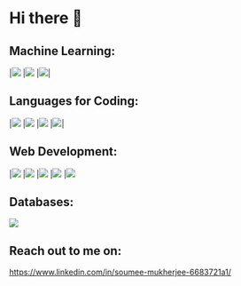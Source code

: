 # Hi there 👋

## Machine Learning:
|<img src="https://camo.githubusercontent.com/4058e4719e56be216f2464f47def2f62540a0775acfde94a782f4e1aa9607db7/68747470733a2f2f696d672e736869656c64732e696f2f62616467652f54656e736f72466c6f772532302d2532334646364630302e7376673f267374796c653d666f722d7468652d6261646765266c6f676f3d54656e736f72466c6f77266c6f676f436f6c6f723d7768697465" />
|<img  src="https://camo.githubusercontent.com/c7b7cc7ee69f29e63d868190f2c26df123e4a5cdd2b87c7da409397bfd64020c/68747470733a2f2f696d672e736869656c64732e696f2f62616467652f70616e6461732532302d2532333135303435382e7376673f267374796c653d666f722d7468652d6261646765266c6f676f3d70616e646173266c6f676f436f6c6f723d7768697465" />
|<img src= "https://camo.githubusercontent.com/98fb748d78c124f0aad277f2f162b0cb4fdb1c3b8f69293bb363ebf44ad557cf/68747470733a2f2f696d672e736869656c64732e696f2f62616467652f6e756d70792532302d2532333031333234332e7376673f267374796c653d666f722d7468652d6261646765266c6f676f3d6e756d7079266c6f676f436f6c6f723d7768697465" />|
##  Languages for Coding:
|<img src="https://img.shields.io/badge/Python-3776AB?style=for-the-badge&logo=python&logoColor=white" />
|<img src="https://img.shields.io/badge/C-00599C?style=for-the-badge&logo=c&logoColor=white" />
|<img src="https://img.shields.io/badge/C%2B%2B-00599C?style=for-the-badge&logo=c%2B%2B&logoColor=white" />
|<img src="https://img.shields.io/badge/R-276DC3?style=for-the-badge&logo=r&logoColor=white" />|

## Web Development:
|<img src="https://img.shields.io/badge/JavaScript-F7DF1E?style=for-the-badge&logo=javascript&logoColor=black" />
|<img src="https://img.shields.io/badge/HTML5-E34F26?style=for-the-badge&logo=html5&logoColor=white" />
|<img src="https://img.shields.io/badge/CSS-239120?&style=for-the-badge&logo=css3&logoColor=white" />
|<img src="https://img.shields.io/badge/Flask-000000?style=for-the-badge&logo=flask&logoColor=white" />
|<img src="https://img.shields.io/badge/Markdown-000000?style=for-the-badge&logo=markdown&logoColor=white" />

## Databases:
<img src="https://img.shields.io/badge/PostgreSQL-316192?style=for-the-badge&logo=postgresql&logoColor=white" />

## Reach out to me on:
https://www.linkedin.com/in/soumee-mukherjee-6683721a1/


